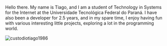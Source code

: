Hello there. My name is Tiago, and I am a student of Technology in Systems for the Internet at the Universidade Tecnológica Federal do Paraná. I have also been a developer for 2.5 years, and in my spare time, I enjoy having fun with various interesting little projects, exploring a lot in the programming world.  

<p><img align="center" src="https://github-readme-stats.vercel.app/api/top-langs?username=custodiotiago1986&show_icons=true&locale=en&layout=compact" alt="custodiotiago1986" /></p>




